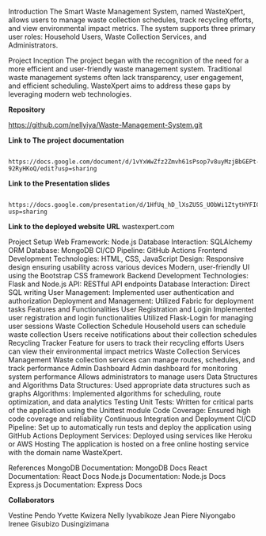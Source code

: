 Introduction
The Smart Waste Management System, named WasteXpert, allows users to manage waste collection schedules, track recycling efforts, and view environmental impact metrics. The system supports three primary user roles: Household Users, Waste Collection Services, and Administrators.

Project Inception
The project began with the recognition of the need for a more efficient and user-friendly waste management system. Traditional waste management systems often lack transparency, user engagement, and efficient scheduling. WasteXpert aims to address these gaps by leveraging modern web technologies.

**Repository**

  https://github.com/nellyiya/Waste-Management-System.git

**Link to The project documentation**

      https://docs.google.com/document/d/1vYxWwZfz2Zmvh61sPsop7v8uyMzjBbGEPt-92RyHKoQ/edit?usp=sharing
     
**Link to the Presentation slides**

     https://docs.google.com/presentation/d/1HfUq_hD_lXsZU5S_UObWi1ZtytHYFIC7qscSndAc4v4/edit?usp=sharing

**Link to the deployed website URL**
wastexpert.com


Project Setup
Web Framework: Node.js
Database Interaction: SQLAlchemy ORM
Database: MongoDB
CI/CD Pipeline: GitHub Actions
Frontend Development
Technologies: HTML, CSS, JavaScript
Design:
Responsive design ensuring usability across various devices
Modern, user-friendly UI using the Bootstrap CSS framework
Backend Development
Technologies: Flask and Node.js
API: RESTful API endpoints
Database Interaction: Direct SQL writing
User Management: Implemented user authentication and authorization
Deployment and Management: Utilized Fabric for deployment tasks
Features and Functionalities
User Registration and Login
Implemented user registration and login functionalities
Utilized Flask-Login for managing user sessions
Waste Collection Schedule
Household users can schedule waste collection
Users receive notifications about their collection schedules
Recycling Tracker
Feature for users to track their recycling efforts
Users can view their environmental impact metrics
Waste Collection Services Management
Waste collection services can manage routes, schedules, and track performance
Admin Dashboard
Admin dashboard for monitoring system performance
Allows administrators to manage users
Data Structures and Algorithms
Data Structures: Used appropriate data structures such as graphs
Algorithms: Implemented algorithms for scheduling, route optimization, and data analytics
Testing
Unit Tests: Written for critical parts of the application using the Unittest module
Code Coverage: Ensured high code coverage and reliability
Continuous Integration and Deployment
CI/CD Pipeline: Set up to automatically run tests and deploy the application using GitHub Actions
Deployment Services: Deployed using services like Heroku or AWS
Hosting
The application is hosted on a free online hosting service with the domain name WasteXpert.

References
MongoDB Documentation: MongoDB Docs
React Documentation: React Docs
Node.js Documentation: Node.js Docs
Express.js Documentation: Express Docs


**Collaborators**

Vestine Pendo
Yvette Kwizera
Nelly Iyvabikoze
Jean Piere Niyongabo
Irenee Gisubizo Dusingizimana

